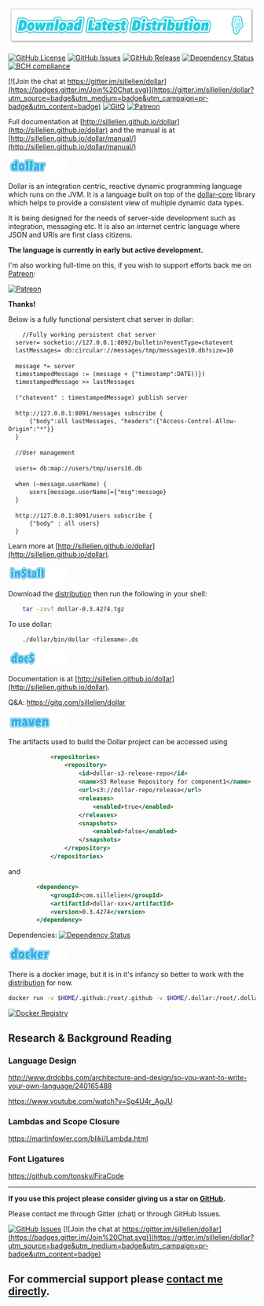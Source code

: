
[ ![Binary Distribution](assets/download.png)](http://dollarscript.s3-website-eu-west-1.amazonaws.com/dist/dollar-0.3.4274.tgz)

[![GitHub License](https://img.shields.io/github/license/sillelien/dollar.svg)](https://raw.githubusercontent.com/sillelien/dollar/master/LICENSE) 
[![GitHub Issues](https://img.shields.io/github/issues/sillelien/dollar.svg)](https://github.com/sillelien/dollar/issues)
[![GitHub Release](https://img.shields.io/github/release/sillelien/dollar.svg)](https://github.com/sillelien/dollar)
[![Dependency Status](https://www.versioneye.com/user/projects/54ae285534ff3e2204000002/badge.svg?style=flat)](https://www.versioneye.com/user/projects/54ae285534ff3e2204000002)
[![BCH compliance](https://bettercodehub.com/edge/badge/sillelien/dollar?branch=master)](https://bettercodehub.com/)

[![Join the chat at https://gitter.im/sillelien/dollar](https://badges.gitter.im/Join%20Chat.svg)](https://gitter.im/sillelien/dollar?utm_source=badge&utm_medium=badge&utm_campaign=pr-badge&utm_content=badge)
[![GitQ](https://gitq.com/badge.svg)](https://gitq.com/sillelien/dollar)
[![Patreon](https://img.shields.io/badge/back_on-patreon-red.svg)](https://www.patreon.com/neilellis)

Full documentation at [http://sillelien.github.io/dollar](http://sillelien.github.io/dollar) and the manual is at [http://sillelien.github.io/dollar/manual/](http://sillelien.github.io/dollar/manual/)

![dollar](assets/gh-title-dollar.png)

Dollar is an integration centric, reactive dynamic programming language which runs on the JVM. It is a language built on top of the [dollar-core](https://github.com/sillelien/dollar-core) library which helps to provide a consistent view of multiple dynamic data types. 

It is being designed for the needs of server-side development such as integration, messaging etc. It is also an internet centric language where JSON and URIs are first class citizens.

**The language is currently in early but active development.**

I'm also working full-time on this, if you wish to support efforts back me on [Patreon](https://www.patreon.com/neilellis):

[![Patreon](https://img.shields.io/badge/back_on-patreon-red.svg)](https://www.patreon.com/neilellis)

**Thanks!**

Below is a fully functional persistent chat server in dollar:

```dollar
    //Fully working persistent chat server
  server= socketio://127.0.0.1:8092/bulletin?eventType=chatevent
  lastMessages= db:circular://messages/tmp/messages10.db?size=10
  
  message *= server
  timestampedMessage := (message + {"timestamp":DATE()})
  timestampedMessage >> lastMessages
  
  ("chatevent" : timestampedMessage) publish server
  
  http://127.0.0.1:8091/messages subscribe {
      {"body":all lastMessages, "headers":{"Access-Control-Allow-Origin":"*"}}
  }
  
  //User management 
  
  users= db:map://users/tmp/users10.db
  
  when (~message.userName) {
      users[message.userName]={"msg":message}
  }
  
  http://127.0.0.1:8091/users subscribe {
      {"body" : all users}
  }

```

Learn more at [http://sillelien.github.io/dollar](http://sillelien.github.io/dollar).

![Install](assets/gh-title-install.png)


Download the [distribution](http://dollarscript.s3-website-eu-west-1.amazonaws.com/dist/dollar-0.3.4274.tgz) then run the following in your shell:

```bash
    tar -zxvf dollar-0.3.4274.tgz
```

To use dollar:

```bash
    ./dollar/bin/dollar <filename>.ds
```

![Docs](assets/gh-title-docs.png)

Documentation is at [http://sillelien.github.io/dollar](http://sillelien.github.io/dollar).

Q&A: https://gitq.com/sillelien/dollar
 

![Maven](assets/gh-title-maven.png)

The artifacts used to build the Dollar project can be accessed using

```xml
            <repositories>
                <repository>
                    <id>dollar-s3-release-repo</id>
                    <name>S3 Release Repository for component1</name>
                    <url>s3://dollar-repo/release</url>
                    <releases>
                        <enabled>true</enabled>
                    </releases>
                    <snapshots>
                        <enabled>false</enabled>
                    </snapshots>
                </repository>            
            </repositories>
```

and 

```xml
        <dependency>
            <groupId>com.sillelien</groupId>
            <artifactId>dollar-xxx</artifactId>
            <version>0.3.4274</version>
        </dependency>
```


Dependencies: [![Dependency Status](https://www.versioneye.com/user/projects/54ae285534ff3e2204000002/badge.svg?style=flat)](https://www.versioneye.com/user/projects/54ae285534ff3e2204000002)



![Docker](assets/gh-title-docker.png)

There is a docker image, but it is in it's infancy so better to work with the  [distribution](http://dollarscript.s3-website-eu-west-1.amazonaws.com/dist/dollar-0.3.4274.tgz) for now.
```bash
docker run -v $HOME/.github:/root/.github -v $HOME/.dollar:/root/.dollar -v $(pwd):/build -it sillelien/dollarscript-headless:0.3  <filename>.ds
 ```
 
 [![Docker Registry](https://img.shields.io/docker/pulls/sillelien/dollarscript-headless.svg)](https://registry.hub.docker.com/u/sillelien/dollarscript-headless)
 
 
## Research & Background Reading
### Language Design

http://www.drdobbs.com/architecture-and-design/so-you-want-to-write-your-own-language/240165488

https://www.youtube.com/watch?v=Sg4U4r_AgJU

### Lambdas and Scope Closure

https://martinfowler.com/bliki/Lambda.html

### Font Ligatures

https://github.com/tonsky/FiraCode

-------

**If you use this project please consider giving us a star on [GitHub](http://github.com/sillelien/dollar).**

Please contact me through Gitter (chat) or through GitHub Issues.

[![GitHub Issues](https://img.shields.io/github/issues/sillelien/dollar.svg)](https://github.com/sillelien/dollar/issues) [![Join the chat at https://gitter.im/sillelien/dollar](https://badges.gitter.im/Join%20Chat.svg)](https://gitter.im/sillelien/dollar?utm_source=badge&utm_medium=badge&utm_campaign=pr-badge&utm_content=badge)

For commercial support please <a href="mailto:hello@neilellis.me">contact me directly</a>.
-------

